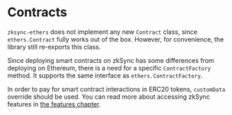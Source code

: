 # Contracts

`zksync-ethers` does not implement any new `Contract` class, since `ethers.Contract` fully works out of the box.
However, for convenience, the library still re-exports this class.

Since deploying smart contracts on zkSync has some differences from deploying on Ethereum, there is a need for
a specific `ContractFactory` method. It supports the same interface as `ethers.ContractFactory`.

In order to pay for smart contract interactions in ERC20 tokens, `customData` override should be used.
You can read more about accessing zkSync features in [the features chapter](./01.features.md).
